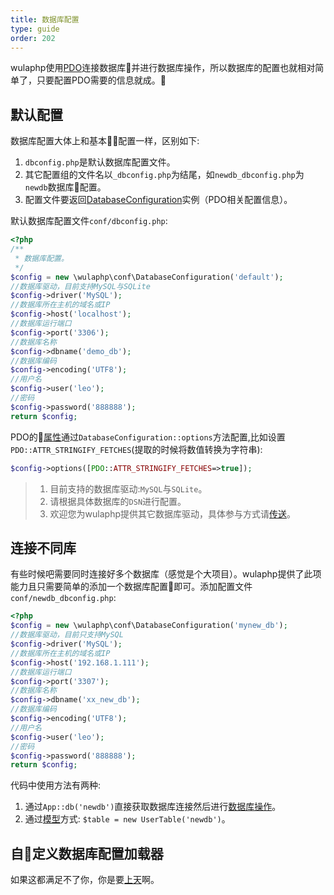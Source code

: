 ```yaml
---
title: 数据库配置
type: guide
order: 202
---
```


wulaphp使用[PDO](http://php.net/manual/zh/class.pdo.php)连接数据库并进行数据库操作，所以数据库的配置也就相对简单了，只要配置PDO需要的信息就成。

## 默认配置

数据库配置大体上和基本配置一样，区别如下:

1. `dbconfig.php`是默认数据库配置文件。
2. 其它配置组的文件名以`_dbconfig.php`为结尾，如`newdb_dbconfig.php`为`newdb`数据库配置。
3. 配置文件要返回[DatabaseConfiguration](https://github.com/ninggf/wulaphp/blob/v2.0/wulaphp/conf/DatabaseConfiguration.php)实例（PDO相关配置信息）。

默认数据库配置文件`conf/dbconfig.php`:

```php
<?php
/**
 * 数据库配置。
 */
$config = new \wulaphp\conf\DatabaseConfiguration('default');
//数据库驱动，目前支持MySQL与SQLite
$config->driver('MySQL');
//数据库所在主机的域名或IP
$config->host('localhost');
//数据库运行端口
$config->port('3306');
//数据库名称
$config->dbname('demo_db');
//数据库编码
$config->encoding('UTF8');
//用户名
$config->user('leo');
//密码
$config->password('888888');
return $config;
```

PDO的[属性](http://php.net/manual/zh/pdo.setattribute.php)通过`DatabaseConfiguration::options`方法配置,比如设置`PDO::ATTR_STRINGIFY_FETCHES`(提取的时候将数值转换为字符串):

```php
$config->options([PDO::ATTR_STRINGIFY_FETCHES=>true]);
```

> 1. 目前支持的数据库驱动:`MySQL`与`SQLite`。
> 2. 请根据具体数据库的`DSN`进行配置。
> 3. 欢迎您为wulaphp提供其它数据库驱动，具体参与方式请[传送](https://github.com/ninggf/wulaphp/blob/v2.0/README.md#%E8%B4%A1%E7%8C%AEcontribution)。

## 连接不同库

有些时候吧需要同时连接好多个数据库（感觉是个大项目）。wulaphp提供了此项能力且只需要简单的添加一个数据库配置即可。添加配置文件`conf/newdb_dbconfig.php`:

```php
<?php
$config = new \wulaphp\conf\DatabaseConfiguration('mynew_db');
//数据库驱动，目前只支持MySQL
$config->driver('MySQL');
//数据库所在主机的域名或IP
$config->host('192.168.1.111');
//数据库运行端口
$config->port('3307');
//数据库名称
$config->dbname('xx_new_db');
//数据库编码
$config->encoding('UTF8');
//用户名
$config->user('leo');
//密码
$config->password('888888');
return $config;
```

代码中使用方法有两种:

1. 通过`App::db('newdb')`直接获取数据库连接然后进行[数据库操作](../db/index.html#CRUD)。
2. 通过[模型](../db/model.html#使用模型)方式: `$table = new UserTable('newdb')`。

## 自定义数据库配置加载器

如果这都满足不了你，你是要[上天](../advance/cfg-loader.html#自定义加载器)啊。